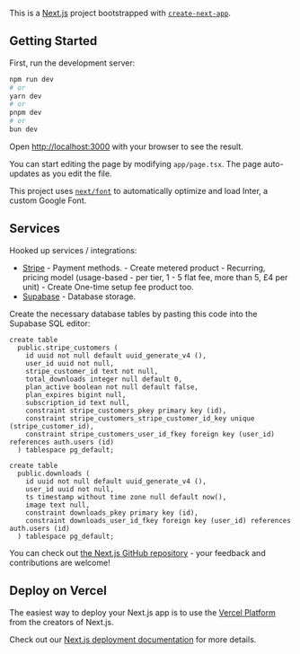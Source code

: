 This is a [Next.js](https://nextjs.org/) project bootstrapped with [`create-next-app`](https://github.com/vercel/next.js/tree/canary/packages/create-next-app).

## Getting Started

First, run the development server:

```bash
npm run dev
# or
yarn dev
# or
pnpm dev
# or
bun dev
```

Open [http://localhost:3000](http://localhost:3000) with your browser to see the result.

You can start editing the page by modifying `app/page.tsx`. The page auto-updates as you edit the file.

This project uses [`next/font`](https://nextjs.org/docs/basic-features/font-optimization) to automatically optimize and load Inter, a custom Google Font.

## Services

Hooked up services / integrations:

-   [Stripe](https://stripe.com/gb) - Payment methods. - Create metered product - Recurring, pricing model (usage-based - per tier, 1 - 5 flat fee, more than 5, £4 per unit) - Create One-time setup fee product too.
-   [Supabase](https://supabase.com/dashboard/projects) - Database storage.

Create the necessary database tables by pasting this code into the Supabase SQL editor:

```
create table
  public.stripe_customers (
    id uuid not null default uuid_generate_v4 (),
    user_id uuid not null,
    stripe_customer_id text not null,
    total_downloads integer null default 0,
    plan_active boolean not null default false,
    plan_expires bigint null,
    subscription_id text null,
    constraint stripe_customers_pkey primary key (id),
    constraint stripe_customers_stripe_customer_id_key unique (stripe_customer_id),
    constraint stripe_customers_user_id_fkey foreign key (user_id) references auth.users (id)
  ) tablespace pg_default;

create table
  public.downloads (
    id uuid not null default uuid_generate_v4 (),
    user_id uuid not null,
    ts timestamp without time zone null default now(),
    image text null,
    constraint downloads_pkey primary key (id),
    constraint downloads_user_id_fkey foreign key (user_id) references auth.users (id)
  ) tablespace pg_default;
```

You can check out [the Next.js GitHub repository](https://github.com/vercel/next.js/) - your feedback and contributions are welcome!

## Deploy on Vercel

The easiest way to deploy your Next.js app is to use the [Vercel Platform](https://vercel.com/new?utm_medium=default-template&filter=next.js&utm_source=create-next-app&utm_campaign=create-next-app-readme) from the creators of Next.js.

Check out our [Next.js deployment documentation](https://nextjs.org/docs/deployment) for more details.
